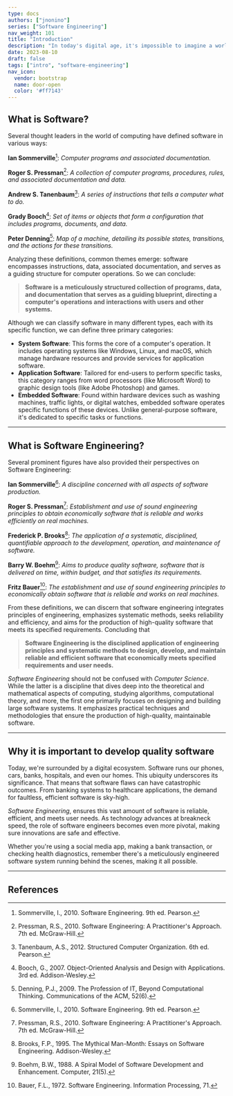 ```yaml
---
type: docs
authors: ["jnonino"]
series: ["Software Engineering"]
nav_weight: 101
title: "Introduction"
description: "In today's digital age, it's impossible to imagine a world without software. From the apps we use daily to sophisticated systems that run entire cities, software is an intricate part of our lives. If you're at the beginning of your journey into the world of software, this article will provide a foundational understanding of what software is, what software engineering entails, and the paramount significance of both in today's world."
date: 2023-08-10
draft: false
tags: ["intro", "software-engineering"]
nav_icon:
  vendor: bootstrap
  name: door-open
  color: '#ff7143'
---
```


## What is Software?

Several thought leaders in the world of computing have defined software in various ways:

**Ian Sommerville**[^1]:
*Computer programs and associated documentation.*

**Roger S. Pressman**[^2]:
*A collection of computer programs, procedures, rules, and associated documentation and data.*

**Andrew S. Tanenbaum**[^3]:
*A series of instructions that tells a computer what to do.*

**Grady Booch**[^4]:
*Set of items or objects that form a configuration that includes programs, documents, and data.*

**Peter Denning**[^5]:
*Map of a machine, detailing its possible states, transitions, and the actions for these transitions.*

Analyzing these definitions, common themes emerge: software encompasses instructions, data, associated documentation, and serves as a guiding structure for computer operations. So we can conclude:

>**Software is a meticulously structured collection of programs, data, and documentation that serves as a guiding blueprint, directing a computer's operations and interactions with users and other systems.**

Although we can classify software in many different types, each with its specific function, we can define three primary categories:
- **System Software**: This forms the core of a computer's operation. It includes operating systems like Windows, Linux, and macOS, which manage hardware resources and provide services for application software.
- **Application Software**: Tailored for end-users to perform specific tasks, this category ranges from word processors (like Microsoft Word) to graphic design tools (like Adobe Photoshop) and games.
- **Embedded Software**: Found within hardware devices such as washing machines, traffic lights, or digital watches, embedded software operates specific functions of these devices. Unlike general-purpose software, it's dedicated to specific tasks or functions.

---

## What is Software Engineering?

Several prominent figures have also provided their perspectives on Software Engineering:

**Ian Sommerville**[^1]:
*A discipline concerned with all aspects of software production.*

**Roger S. Pressman**[^2]:
*Establishment and use of sound engineering principles to obtain economically software that is reliable and works efficiently on real machines.*

**Frederick P. Brooks**[^6]:
*The application of a systematic, disciplined, quantifiable approach to the development, operation, and maintenance of software.*

**Barry W. Boehm**[^7]:
*Aims to produce quality software, software that is delivered on time, within budget, and that satisfies its requirements.*

**Fritz Bauer**[^8]:
*The establishment and use of sound engineering principles to economically obtain software that is reliable and works on real machines.*

From these definitions, we can discern that software engineering integrates principles of engineering, emphasizes systematic methods, seeks reliability and efficiency, and aims for the production of high-quality software that meets its specified requirements. Concluding that

>**Software Engineering is the disciplined application of engineering principles and systematic methods to design, develop, and maintain reliable and efficient software that economically meets specified requirements and user needs.**

*Software Engineering* should not be confused with *Computer Science*. While the latter is a discipline that dives deep into the theoretical and mathematical aspects of computing, studying algorithms, computational theory, and more, the first one primarily focuses on designing and building large software systems. It emphasizes practical techniques and methodologies that ensure the production of high-quality, maintainable software.

---

## Why it is important to develop quality software

Today, we're surrounded by a digital ecosystem. Software runs our phones, cars, banks, hospitals, and even our homes. This ubiquity underscores its significance. That means that software flaws can have catastrophic outcomes. From banking systems to healthcare applications, the demand for faultless, efficient software is sky-high.

*Software Engineering*, ensures this vast amount of software is reliable, efficient, and meets user needs. As technology advances at breakneck speed, the role of software engineers becomes even more pivotal, making sure innovations are safe and effective.

Whether you're using a social media app, making a bank transaction, or checking health diagnostics, remember there's a meticulously engineered software system running behind the scenes, making it all possible.

---

## References

[^1]: Sommerville, I., 2010. Software Engineering. 9th ed. Pearson.
[^2]: Pressman, R.S., 2010. Software Engineering: A Practitioner's Approach. 7th ed. McGraw-Hill.
[^3]: Tanenbaum, A.S., 2012. Structured Computer Organization. 6th ed. Pearson.
[^4]: Booch, G., 2007. Object-Oriented Analysis and Design with Applications. 3rd ed. Addison-Wesley.
[^5]: Denning, P.J., 2009. The Profession of IT, Beyond Computational Thinking. Communications of the ACM, 52(6).
[^6]: Brooks, F.P., 1995. The Mythical Man-Month: Essays on Software Engineering. Addison-Wesley.
[^7]: Boehm, B.W., 1988. A Spiral Model of Software Development and Enhancement. Computer, 21(5).
[^8]: Bauer, F.L., 1972. Software Engineering. Information Processing, 71.

